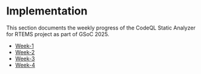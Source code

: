 # Implementation

This section documents the weekly progress of the CodeQL Static Analyzer for RTEMS project as part of GSoC 2025.

- [Week-1](./week-1.md)
- [Week-2](./week-2.md)
- [Week-3](./week-3.md)
- [Week-4](./week-4.md)

